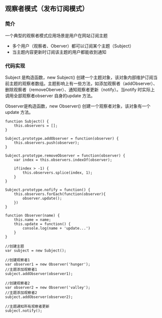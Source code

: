 ## 观察者模式（发布订阅模式）

### 简介

一个典型的观察者模式应用场景是用户在网站订阅主题
- 多个用户（观察者、Oberver）都可以订阅某个主题（Subject）
- 当主题内容更新时订阅该主题的用户都能收到通知

### 代码实现

Subject 是构造函数，new Subject() 创建一个主题对象，该对象内部维护订阅当前主题的观察者数组。主题影响上有一些方法，如添加观察者（addObserver）、删除观察者（removeOberver）、通知观察者更新（notify）。当notify 时实际上调用全部观察者observer 自身的update 方法。

Observer是构造函数，new Observer() 创建一个观察者对象，该对象有一个update 方法。

```
function Subject() {
    this.observers = [];
}

Subject.prototype.addObserver = function(observer) {
    this.observers.push(observer);
}

Subject.prototype.removeObserver = function(observer) {
    var index = this.observers.indexOf(observer);

    if(index > -1) {
        this.observers.splice(index, 1);
    }
}

Subject.prototype.nofify = function() {
    this.observers.forEach(function(observer){
        observer.update();
    })
}

function Observer(name) {
    this.name = name;
    this.update = function() {
        console.log(name + 'update...')
    }
}

//创建主题
var subject = new Subject();

//创建观察者1
var observer1 = new Observer('hunger');
//主题添加观察者1
subject.addObserver(observer1);

//创建观察者2
var observer2 = new Observer('valley');
//主题添加观察者2
subject.addObserver(observer2);

//主题通知所有观察者更新
subject.notify();
```